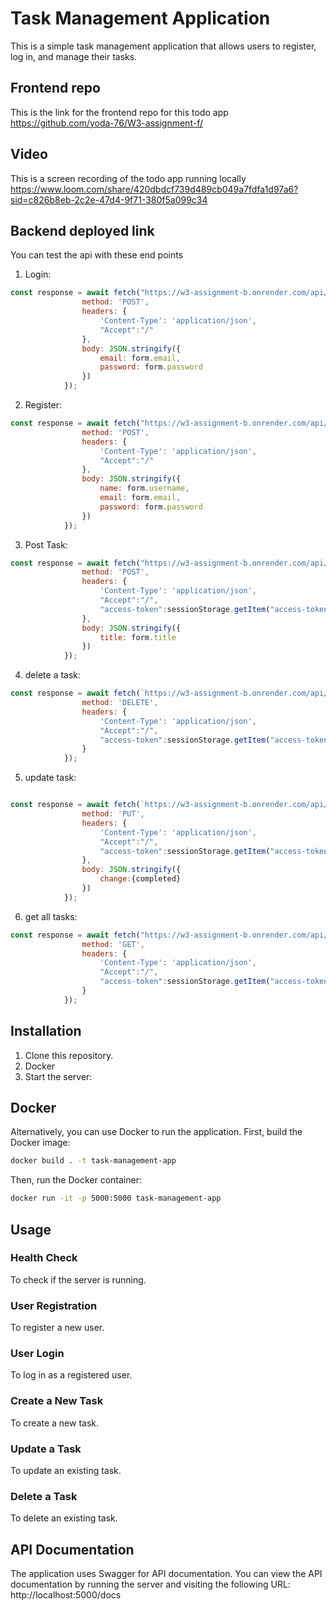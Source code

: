 # Task Management Application

This is a simple task management application that allows users to register, log in, and manage their tasks.

## Frontend repo
This is the link for the frontend repo for this todo app
https://github.com/yoda-76/W3-assignment-f/

## Video
This is a screen recording of the todo app running locally
https://www.loom.com/share/420dbdcf739d489cb049a7fdfa1d97a6?sid=c826b8eb-2c2e-47d4-9f71-380f5a099c34


## Backend deployed link

You can test the api with these end points

1. Login:
```javascript
const response = await fetch("https://w3-assignment-b.onrender.com/api/sessions", {
                method: 'POST',
                headers: {
                    'Content-Type': 'application/json',
                    "Accept":"/"
                },
                body: JSON.stringify({
                    email: form.email,
                    password: form.password
                })
            });
```

2. Register:
```javascript
const response = await fetch("https://w3-assignment-b.onrender.com/api/users/", {
                method: 'POST',
                headers: {
                    'Content-Type': 'application/json',
                    "Accept":"/"
                },
                body: JSON.stringify({
                    name: form.username,
                    email: form.email,
                    password: form.password
                })
            });
```
3. Post Task:
```javascript
const response = await fetch("https://w3-assignment-b.onrender.com/api/task", {
                method: 'POST',
                headers: {
                    'Content-Type': 'application/json',
                    "Accept":"/",
                    "access-token":sessionStorage.getItem("access-token")
                },
                body: JSON.stringify({
                    title: form.title
                })
            });
```

4. delete a task:
```javascript
const response = await fetch(`https://w3-assignment-b.onrender.com/api/task/${taskId}`, {
                method: 'DELETE',
                headers: {
                    'Content-Type': 'application/json',
                    "Accept":"/",
                    "access-token":sessionStorage.getItem("access-token")
                }
            });
```
5. update task:

```javascript

const response = await fetch(`https://w3-assignment-b.onrender.com/api/task/${e.target.getAttribute("taskid")}`, {
                method: 'PUT',
                headers: {
                    'Content-Type': 'application/json',
                    "Accept":"/",
                    "access-token":sessionStorage.getItem("access-token")
                },
                body: JSON.stringify({
                    change:{completed}
                })
            });
```

6. get all tasks:

```javascript
const response = await fetch("https://w3-assignment-b.onrender.com/api/task", {
                method: 'GET',
                headers: {
                    'Content-Type': 'application/json',
                    "Accept":"/",
                    "access-token":sessionStorage.getItem("access-token")
                }
            });
 ```
## Installation

1. Clone this repository.
2. Docker
3. Start the server:

## Docker
Alternatively, you can use Docker to run the application. First, build the Docker image:

```bash
docker build . -t task-management-app 
```
Then, run the Docker container:

```bash
docker run -it -p 5000:5000 task-management-app
```

## Usage

### Health Check

To check if the server is running.


### User Registration

To register a new user.


### User Login

To log in as a registered user.


### Create a New Task

To create a new task.


### Update a Task

To update an existing task.


### Delete a Task

To delete an existing task.


## API Documentation

The application uses Swagger for API documentation. You can view the API documentation by running the server and visiting the following URL: http://localhost:5000/docs


